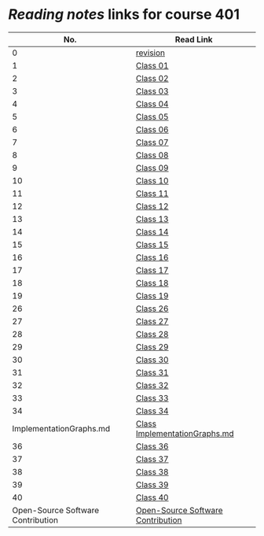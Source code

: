 # _Reading notes_ links for course 401

| **No.**                           | **Read Link**                                                                                                       |
| --------------------------------- | ------------------------------------------------------------------------------------------------------------------- |
| 0                                 | [revision](https://ahmadjlallad.github.io/reading-notes/reading-notes401/class-00)                                  |
| 1                                 | [Class 01](https://ahmadjlallad.github.io/reading-notes/reading-notes401/class-01)                                  |
| 2                                 | [Class 02](https://ahmadjlallad.github.io/reading-notes/reading-notes401/class-02)                                  |
| 3                                 | [Class 03](https://ahmadjlallad.github.io/reading-notes/reading-notes401/class-03)                                  |
| 4                                 | [Class 04](https://ahmadjlallad.github.io/reading-notes/reading-notes401/class-04)                                  |
| 5                                 | [Class 05](https://ahmadjlallad.github.io/reading-notes/reading-notes401/class-05)                                  |
| 6                                 | [Class 06](https://ahmadjlallad.github.io/reading-notes/reading-notes401/class-06)                                  |
| 7                                 | [Class 07](https://ahmadjlallad.github.io/reading-notes/reading-notes401/class-07)                                  |
| 8                                 | [Class 08](https://ahmadjlallad.github.io/reading-notes/reading-notes401/class-08)                                  |
| 9                                 | [Class 09](https://ahmadjlallad.github.io/reading-notes/reading-notes401/class-09)                                  |
| 10                                | [Class 10](https://ahmadjlallad.github.io/reading-notes/reading-notes401/class-10)                                  |
| 11                                | [Class 11](https://ahmadjlallad.github.io/reading-notes/reading-notes401/class-11)                                  |
| 12                                | [Class 12](https://ahmadjlallad.github.io/reading-notes/reading-notes401/class-12)                                  |
| 13                                | [Class 13](https://ahmadjlallad.github.io/reading-notes/reading-notes401/class-13)                                  |
| 14                                | [Class 14](https://ahmadjlallad.github.io/reading-notes/reading-notes401/class-14)                                  |
| 15                                | [Class 15](https://ahmadjlallad.github.io/reading-notes/reading-notes401/class-15)                                  |
| 16                                | [Class 16](https://ahmadjlallad.github.io/reading-notes/reading-notes401/class-16)                                  |
| 17                                | [Class 17](https://ahmadjlallad.github.io/reading-notes/reading-notes401/class-17)                                  |
| 18                                | [Class 18](https://ahmadjlallad.github.io/reading-notes/reading-notes401/class-18)                                  |
| 19                                | [Class 19](https://ahmadjlallad.github.io/reading-notes/reading-notes401/class-19)                                  |
| 26                                | [Class 26](https://ahmadjlallad.github.io/reading-notes/reading-notes401/class-26)                                  |
| 27                                | [Class 27](https://ahmadjlallad.github.io/reading-notes/reading-notes401/class-27)                                  |
| 28                                | [Class 28](https://ahmadjlallad.github.io/reading-notes/reading-notes401/class-28)                                  |
| 29                                | [Class 29](https://ahmadjlallad.github.io/reading-notes/reading-notes401/class-29)                                  |
| 30                                | [Class 30](https://ahmadjlallad.github.io/reading-notes/reading-notes401/class-30)                                  |
| 31                                | [Class 31](https://ahmadjlallad.github.io/reading-notes/reading-notes401/class-31)                                  |
| 32                                | [Class 32](https://ahmadjlallad.github.io/reading-notes/reading-notes401/class-32)                                  |
| 33                                | [Class 33](https://ahmadjlallad.github.io/reading-notes/reading-notes401/class-33)                                  |
| 34                                | [Class 34](https://ahmadjlallad.github.io/reading-notes/reading-notes401/class-34)                                  |
| ImplementationGraphs.md           | [Class ImplementationGraphs.md](https://ahmadjlallad.github.io/reading-notes/reading-notes401/ImplementationGraphs) |
| 36                                | [Class 36](https://ahmadjlallad.github.io/reading-notes/reading-notes401/class-36)                                  |
| 37                                | [Class 37](https://ahmadjlallad.github.io/reading-notes/reading-notes401/class-37)                                  |
| 38                                | [Class 38](https://ahmadjlallad.github.io/reading-notes/reading-notes401/class-38)                                  |
| 39                                | [Class 39](https://ahmadjlallad.github.io/reading-notes/reading-notes401/class-39)                                  |
| 40                                | [Class 40](https://ahmadjlallad.github.io/reading-notes/reading-notes401/class-40)                                  |
| Open-Source Software Contribution | [Open-Source Software Contribution](https://ahmadjlallad.github.io/reading-notes/reading-notes401/Open-Source_Software_Contribution)         |
